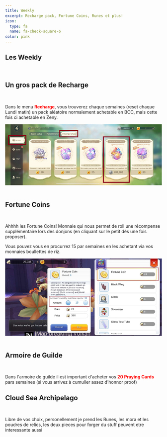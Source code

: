 ```yaml
---
title: Weekly
excerpt: Recharge pack, Fortune Coins, Runes et plus!
icon:
  type: fa
  name: fa-check-square-o
color: pink
---
```


## Les Weekly
<br>

## Un gros pack de Recharge
<br>
<p>Dans le menu <font color="red"><b>Recharge</b></font>, vous trouverez chaque semaines (reset chaque Lundi matin) un pack aléatoire normalement achetable en BCC, mais cette fois ci achetable en Zeny.</p>

<center><img src="../../../assets/images/routines/weekly/pack_recharge_zeny.png" style="max-width: 100%; height: auto;" alt="Pack Recharge BCC to Zeny" /></center><br>

## Fortune Coins
<br>
<p>Ahhhh les Fortune Coins! Monnaie qui nous permet de roll une récompense supplémentaire lors des donjons (en cliquant sur le petit dès une fois proposer).</p>

<p>Vous pouvez vous en procurrez 15 par semaines en les achetant via vos monnaies boullettes de riz.</p>

<center><img src="../../../assets/images/routines/weekly/fortune_coin.png" style="max-width: 100%; height: auto;" alt="Fortune Coin" /></center><br>

## Armoire de Guilde
<br>
<p>Dans l'armoire de guilde il est important d'acheter vos <font color="red"><b>20 Praying Cards</b></font> pars semaines (si vous arrivez à cumuller assez d'honnor proof)</p>

## Cloud Sea Archipelago
<br>
<p>Libre de vos choix, personellement je prend les Runes, les mora et les poudres de relics, les deux pieces pour forger du stuff peuvent etre interessante aussi</p>
